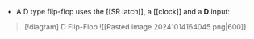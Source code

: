 - A D type flip-flop uses the [[SR latch]], a [[clock]] and a **D** input:

> [!diagram] D Flip-Flop
> ![[Pasted image 20241014164045.png|600]]
